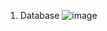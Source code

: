 1. Database
   ![image](https://github.com/user-attachments/assets/61a52e81-788c-4a42-afb1-e36c87e5380b)


